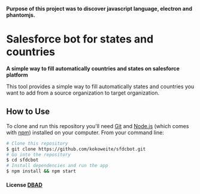 **Purpose of this project was to discover javascript language, electron and phantomjs.** 

# Salesforce bot for states and countries

**A simple way to fill automatically countries and states on salesforce platform**

This tool provides a simple way to fill automatically states and countries you want to add from a source organization to target organization.

## How to Use

To clone and run this repository you'll need [Git](https://git-scm.com) and [Node.js](https://nodejs.org/en/download/) (which comes with [npm](http://npmjs.com)) installed on your computer. From your command line:

```bash
# Clone this repository
$ git clone https://github.com/kokoweite/sfdcbot.git
# Go into the repository
$ cd sfdcbot
# Install dependencies and run the app
$ npm install && npm start
```

#### License [DBAD](LICENSE.md)
